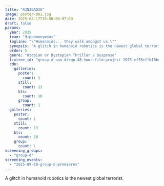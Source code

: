 ```yaml
---
title: "R3N3GAD3S"
image: poster-001.jpg
date: 2025-08-17T19:00:00-07:00
draft: false
params:
  year: 2025
  team: "Hippononymous"
  logline: "\"Humanoids... they walk amongst us.\""
  synopsis: "A glitch in humanoid robotics is the newest global terrorist."
  order: 5
  genre: "Utopian or Dystopian Thriller / Suspense"
  tixtree_id: "group-d-san-diego-48-hour-film-project-2025-ef55effb18b4"
  cdn:
    galleries:
      poster:
        count: 1
      still:
        count: 13
      bts:
        count: 10
      group:
        count: 1
  galleries:
    poster:
      count: 1
    still:
      count: 13
    bts:
      count: 10
    group:
      count: 1
screening_groups:
  - "group-d"
screening_events:
  - "2025-09-10-group-d-premieres"
---
```

A glitch in humanoid robotics is the newest global terrorist.
